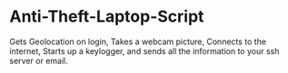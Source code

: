 # Anti-Theft-Laptop-Script
Gets Geolocation on login, Takes a webcam picture, Connects to the internet, Starts up a keylogger, and sends all the information to your ssh server or email.
